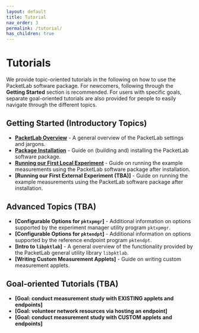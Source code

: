 ```yaml
---
layout: default
title: Tutorial
nav_order: 3
permalink: /tutorial/
has_children: true
---
```


# Tutorials
We provide topic-oriented tutorials in the following on how to use the PacketLab software package. For newcomers, following through the **Getting Started** section is recommended. For users with specific goals, separate goal-oriented tutorials are also provided for people to easily navigate through the different topics.

## Getting Started (Introductory Topics)
- **[PacketLab Overview](/tutorial/pktlab_overview)** - A general overview of the PacketLab settings and jargons.
- **[Package Installation](/tutorial/installation)** - Guide on (building and) installing the PacketLab software package.
- **[Running our First Local Experiment](/tutorial/first_run_local)** - Guide on running the example measurements using the PacketLab software package after installation.
- **[Running our First External Experiment (TBA)]** - Guide on running the example measurements using the PacketLab software package after installation.

## Advanced Topics (TBA)
- **[Configurable Options for `pktxpmgr`]** - Additional information on options supported by the experiment manager utility program `pktxpmgr`.
- **[Configurable Options for `pktendpt`]** - Additional information on options supported by the reference endpoint program `pktendpt`.
- **[Intro to `libpktlab`]** - A general overview of the functionality provided by the PacketLab general utility library `libpktlab`.
- **[Writing Custom Measurement Applets]** - Guide on writing custom measurement applets.

## Goal-oriented Tutorials (TBA)
- **[Goal: conduct measurement study with EXISTING applets and endpoints]**
- **[Goal: volunteer network resources via hosting an endpoint]**
- **[Goal: conduct measurement study with CUSTOM applets and endpoints]**
